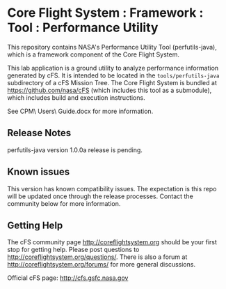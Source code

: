 # Core Flight System : Framework : Tool : Performance Utility

This repository contains NASA's Performance Utility Tool (perfutils-java), which is a framework component of the Core Flight System.

This lab application is a ground utility to analyze performance information generated by cFS. It is intended to be located in the `tools/perfutils-java` subdirectory of a cFS Mission Tree.  The Core Flight System is bundled at https://github.com/nasa/cFS (which includes this tool as a submodule), which includes build and execution instructions.

See CPM\ Users\ Guide.docx for more information.

## Release Notes

perfutils-java version 1.0.0a release is pending.

## Known issues

This version has known compatibility issues.  The expectation is this repo will be updated once through the release processes.  Contact the community below for more information.

## Getting Help

The cFS community page http://coreflightsystem.org should be your first stop for getting help. Please post questions to http://coreflightsystem.org/questions/. There is also a forum at http://coreflightsystem.org/forums/ for more general discussions.

Official cFS page: http://cfs.gsfc.nasa.gov

